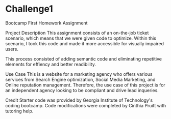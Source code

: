 # Challenge1
Bootcamp First Homework Assignment

Project Description 
This assignment consists of an on-the-job ticket scenario, which means that we were given code to optimize. Within this scenario, I took this code and made it more accessible for visually impaired users.

This process consisted of adding semantic code and eliminating repetitive elements for effiency and better readibility.

Use Case 
This is a website for a marketing agency who offers various services from Search Engine optimization, Social Media Marketing, and Online reputation management. Therefore, the use case of this project is for an independent agency looking to be compliant and drive lead inqueries. 

Credit
Starter code was provided by Georgia Institute of Technology's coding bootcamp. 
Code modifications were completed by Cinthia Pruitt with tutoring help. 

